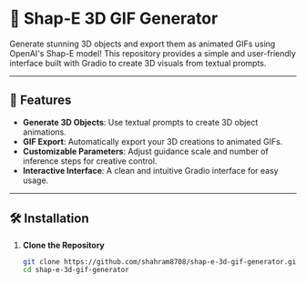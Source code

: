 # 🦈 Shap-E 3D GIF Generator

Generate stunning 3D objects and export them as animated GIFs using OpenAI's Shap-E model! This repository provides a simple and user-friendly interface built with Gradio to create 3D visuals from textual prompts.

---

## 🌟 Features
- **Generate 3D Objects**: Use textual prompts to create 3D object animations.
- **GIF Export**: Automatically export your 3D creations to animated GIFs.
- **Customizable Parameters**: Adjust guidance scale and number of inference steps for creative control.
- **Interactive Interface**: A clean and intuitive Gradio interface for easy usage.

---

## 🛠️ Installation

1. **Clone the Repository**
   ```bash
   git clone https://github.com/shahram8708/shap-e-3d-gif-generator.git
   cd shap-e-3d-gif-generator
